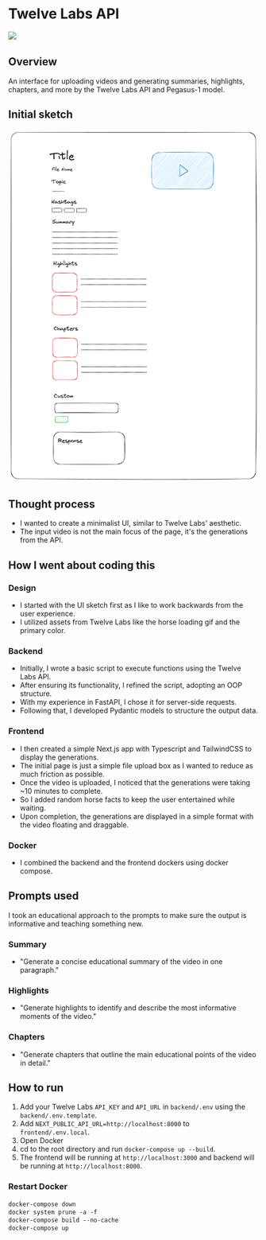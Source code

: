 # Twelve Labs API

![](assets/demo.gif)

## Overview

An interface for uploading videos and generating summaries, highlights, chapters, and more by the Twelve Labs API and Pegasus-1 model.

## Initial sketch

![](assets/sketch.png)

## Thought process

- I wanted to create a minimalist UI, similar to Twelve Labs' aesthetic.
- The input video is not the main focus of the page, it's the generations from the API.

## How I went about coding this

### Design

- I started with the UI sketch first as I like to work backwards from the user experience.
- I utilized assets from Twelve Labs like the horse loading gif and the primary color.

### Backend

- Initially, I wrote a basic script to execute functions using the Twelve Labs API.
- After ensuring its functionality, I refined the script, adopting an OOP structure.
- With my experience in FastAPI, I chose it for server-side requests.
- Following that, I developed Pydantic models to structure the output data.

### Frontend

- I then created a simple Next.js app with Typescript and TailwindCSS to display the generations.
- The initial page is just a simple file upload box as I wanted to reduce as much friction as possible.
- Once the video is uploaded, I noticed that the generations were taking ~10 minutes to complete.
- So I added random horse facts to keep the user entertained while waiting.
- Upon completion, the generations are displayed in a simple format with the video floating and draggable.

### Docker

- I combined the backend and the frontend dockers using docker compose.

## Prompts used

I took an educational approach to the prompts to make sure the output is informative and teaching something new.

### Summary

- "Generate a concise educational summary of the video in one paragraph."

### Highlights

- "Generate highlights to identify and describe the most informative moments of the video."

### Chapters

- "Generate chapters that outline the main educational points of the video in detail."

## How to run

1. Add your Twelve Labs `API_KEY` and `API_URL` in `backend/.env` using the `backend/.env.template`.
2. Add `NEXT_PUBLIC_API_URL=http://localhost:8000` to `frontend/.env.local`.
3. Open Docker
4. cd to the root directory and run `docker-compose up --build`.
5. The frontend will be running at `http://localhost:3000` and backend will be running at `http://localhost:8000`.

### Restart Docker

```
docker-compose down
docker system prune -a -f
docker-compose build --no-cache
docker-compose up
```
